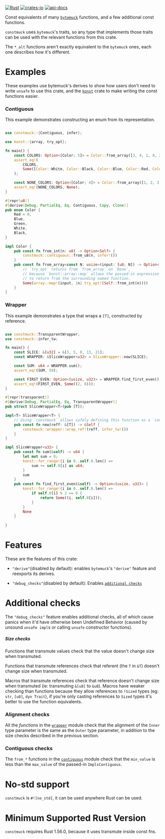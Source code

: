 [![Rust](https://github.com/rodrimati1992/constmuck/workflows/Rust/badge.svg)](https://github.com/rodrimati1992/constmuck/actions)
[![crates-io](https://img.shields.io/crates/v/constmuck.svg)](https://crates.io/crates/constmuck)
[![api-docs](https://docs.rs/constmuck/badge.svg)](https://docs.rs/constmuck/*)


Const equivalents of many [`bytemuck`] functions,
and a few additional const functions.

`constmuck` uses `bytemuck`'s traits,
so any type that implements those traits can be used with the 
relevant functions from this crate.

The `*_alt` functions aren't exactly equivalent to the `bytemuck` ones,
each one describes how it's different.

# Examples

These examples use bytemuck's derives to show how users don't need to
write `unsafe` to use this crate,
and the [`konst`] crate to make writing the const functions easier.

### Contiguous

This example demonstrates constructing an enum from its representation.

```rust

use constmuck::{Contiguous, infer};

use konst::{array, try_opt};

fn main() {
    const COLORS: Option<[Color; 5]> = Color::from_array([3, 4, 1, 0, 2]);
    assert_eq!(
        COLORS,
        Some([Color::White, Color::Black, Color::Blue, Color::Red, Color::Green]),
    );

    const NONE_COLORS: Option<[Color; 4]> = Color::from_array([1, 2, 3, 5]);
    assert_eq!(NONE_COLORS, None);
}

#[repr(u8)]
#[derive(Debug, PartialEq, Eq, Contiguous, Copy, Clone)]
pub enum Color {
    Red = 0,
    Blue,
    Green,
    White,
    Black,
}

impl Color {
    pub const fn from_int(n: u8) -> Option<Self> {
        constmuck::contiguous::from_u8(n, infer!())
    }
    pub const fn from_array<const N: usize>(input: [u8; N]) -> Option<[Self; N]> {
        // `try_opt` returns from `from_array` on `None`,
        // because `konst::array::map` allows the passed-in expression
        // to return from the surrounding named function.
        Some(array::map!(input, |n| try_opt!(Self::from_int(n))))
    }
}


```

### Wrapper

This example demonstrates a type that wraps a `[T]`, constructed by reference.

```rust

use constmuck::TransparentWrapper;
use constmuck::infer_tw;

fn main() {
    const SLICE: &[u32] = &[3, 5, 8, 13, 21];
    const WRAPPER: &SliceWrapper<u32> = SliceWrapper::new(SLICE);

    const SUM: u64 = WRAPPER.sum();
    assert_eq!(SUM, 50);

    const FIRST_EVEN: Option<(usize, u32)> = WRAPPER.find_first_even();
    assert_eq!(FIRST_EVEN, Some((2, 8)));
}

#[repr(transparent)]
#[derive(Debug, PartialEq, Eq, TransparentWrapper)]
pub struct SliceWrapper<T>(pub [T]);

impl<T> SliceWrapper<T> {
    // Using `constmuck` allows safely defining this function as a `const fn`
    pub const fn new(reff: &[T]) -> &Self {
        constmuck::wrapper::wrap_ref!(reff, infer_tw!())
    }
}

impl SliceWrapper<u32> {
    pub const fn sum(&self) -> u64 {
        let mut sum = 0;
        konst::for_range!{i in 0..self.0.len() =>
            sum += self.0[i] as u64;
        }
        sum
    }
    pub const fn find_first_even(&self) -> Option<(usize, u32)> {
        konst::for_range!{i in 0..self.0.len() =>
            if self.0[i] % 2 == 0 {
                return Some((i, self.0[i]));
            }
        }
        None
    }
    
}


```


# Features

These are the features of this crate:

- `"derive"`(disabled by default):
enables `bytemuck`'s `"derive"` feature and reexports its derives.

- `"debug_checks"`(disabled by default):
Enables [`additional checks`](#additional-checks)

# Additional checks

The `"debug_checks"` feature enables additional checks,
all of which cause panics when it'd have otherwise been Undefined Behavior
(caused by unsound `unsafe impl`s or calling `unsafe` constructor functions).

##### Size checks

Functions that transmute values check that the value doesn't change size when transmuted.

Functions that transmute references check that referent (the `T` in `&T`)
doesn't change size when transmuted.

Macros that transmute references check that reference doesn't change size when transmuted
(ie: transmuting `&[u8]` to `&u8`).
Macros have weaker checking than functions because they allow references to `!Sized` types 
(eg: `str`, `[u8]`, `dyn Trait`),
if you're only casting references to `Sized` types it's better to use the function equivalents.


### Alignment checks

All the *functions* in the [`wrapper`] module check that the alignment of the 
`Inner` type parameter is the same as the `Outer` type parameter,
in addition to the size checks described in the previous section.

### Contiguous checks

The `from_*` functions in the [`contiguous`] module check that the 
`min_value` is less than the `max_value` of the passed-in `ImplsContiguous`.


# No-std support

`constmuck` is `#![no_std]`, it can be used anywhere Rust can be used.

# Minimum Supported Rust Version

`constmuck` requires Rust 1.56.0, because it uses transmute inside const fns.


[`bytemuck`]: https://docs.rs/bytemuck/1.*/bytemuck/
[`konst`]: https://docs.rs/konst/*/konst/index.html
[`contiguous`]: https://docs.rs/constmuck/*/constmuck/contiguous/index.html
[`wrapper`]: https://docs.rs/constmuck/*/constmuck/wrapper/index.html


